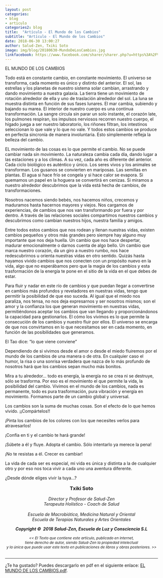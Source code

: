 ```yaml
---
layout: post
categories:
- blog
- articulo
categories2: blog
title:  "Artículo - El Mundo de los Cambios"
subtitle: "Artículo - El Mundo de los Cambios"
date: 2018-06-30 13:00:27
author: Salud-Zen, Txiki Soto
image: img/blog/20180630-MundoDeLosCambios.jpg
linkfacebook: https://www.facebook.com/sharer/sharer.php?u=https%3A%2F%2Fsalud-zen.com%2Fblog%2F2018%2F06%2F30%2Farticulo-el-mundo-de-los-cambios.html&amp;src=sdkpreparse
---
```

EL MUNDO DE LOS CAMBIOS

Todo está en constante cambio, en constante movimiento. El universo se transforma, cada momento es único y distinto del anterior. El sol, las estrellas y los planetas de nuestro sistema solar cambian, arrastrando y dando movimiento a nuestra galaxia. La tierra tiene un movimiento de rotación alrededor de ella y uno de traslación alrededor del sol. La luna se muestra distinta en función de sus fases lunares. El mar cambia, subiendo y bajando su marea.  El interior de nuestro cuerpo es una continua transformación. La sangre circula sin parar un solo instante, el corazón late, los pulmones respiran, los impulsos nerviosos recorren nuestro cuerpo, el hígado juega a ser nuestro laboratorio, los riñones filtran, los intestinos seleccionan lo que vale y lo que no vale. Y todos estos cambios se produce en perfecta sincronía de manera involuntaria. Esto simplemente refleja la belleza del cambio.

EL movimiento de las cosas es lo que permite el cambio. No se puede cambiar nada sin movimiento. La naturaleza cambia cada día, dando lugar a las estaciones y a los climas. A su vez, cada año es diferente del anterior. Cada ciclo biológico es auténtico y único. Los seres vivos y los animales se transforman.  Los gusanos se convierten en mariposas. Las semillas en plantas. El agua si hace frío se congela y si hace calor se evapora. Si quemamos un papel en la hoguera se convertirá en cenizas. Si miramos a nuestro alrededor descubrimos que la vida está hecha de cambios, de transformaciones.

Nosotros nacemos siendo bebés, nos hacemos niños, crecemos y maduramos hasta hacernos mayores y viejos. Nos cargamos de experiencias, de cambios que nos van transformando por fuera y por dentro. A través de las relaciones sociales compartimos nuestros cambios y descubrimos como cambian nuestros hijos, nuestra familia y amigos.

Entre todos estos cambios que nos rodean y llenan nuestras vidas, existen cambios pequeños y otros más grandes pero siempre hay alguno muy importante que nos deja huella. Un cambio que nos hace despertar, madurar emocionalmente o darnos cuenta de algo bello. Un cambio que marca nuestro corazón, da un giro a nuestro rumbo, nos hace redescubrirnos u orienta nuestras vidas en otro sentido. Quizás hasta hayamos vivido cambios que nos conecten con un propósito nuevo en la vida, algo que no esperábamos pero que la magia de los cambios y esta trasformación de la energía te pone en el sitio de la vida en el que debes de estar.  

Para fluir y nadar en este río de cambios y que puedan llegar a convertirse en cambios más profundos y reveladores en nuestras vidas, tengo que permitir la posibilidad de que eso suceda. Al igual que el miedo nos paraliza, nos tensa, no nos deja expresarnos y ser nosotros mismos; son el amor y la confianza los que generan movimiento en nuestras vidas, permitiéndonos aceptar los cambios que van llegando  y proporcionándonos la capacidad para gestionarlos. El cómo los vivimos es lo que permite la consecución de los cambios y nuestro fluir por ellos. El universo se encarga de que nos convirtamos en lo que necesitamos ser en cada momento, en función de las posibilidades que generamos.

El Tao dice: “lo que viene conviene”

Dependiendo de si vivimos desde el amor o desde el miedo fluiremos por el mundo de los cambios de una manera o de otra. En cualquier caso el humor, la risa o una sonrisa verdadera que nazca de lo más profundo de nosotros hará que los cambios sepan mucho más bonitos.  

Mira a tu alrededor… todo es energía, la energía no se crea ni se destruye, sólo se trasforma. Por eso es el movimiento el que permite la vida, la posibilidad del cambio. Vivimos en el mundo de los cambios, nada es permanente, todo es pura trasformación, pura vibración y energía en movimiento. Formamos parte de un cambio global y universal.  

Los cambios son la suma de muchas cosas. Son el efecto de lo que hemos vivido. ¡¡Compártelos!!  

¡Pinta los cambios de los colores con los que necesites verlos para atravesarlos!  

¡Confía en ti y el cambio te hará grande!  

¡Súbete a él y fluye. Adopta el cambio. Sólo intentarlo ya merece la pena!  

¡No te resistas a él. Crecer es cambiar!  

La vida de cada ser es especial, mi vida es única y  distinta a la de cualquier otro y por eso nos toca vivir a cada uno una aventura diferente.  

¿Desde dónde eliges vivir la tuya…?


<p style="text-align:center;font-size:16px">
<b>Txiki Soto </b></p>

<p style="text-align:center;font-size:14px"> <i>
Director y Profesor de Salud-Zen<br>
Terapeuta Holístico - Coach de Salud<br>
<br>Escuela de Macrobiótica, Medicina Natural y Oriental
<br>Escuela de Terapias Naturales y Artes Orientales
</i> </p>

<p style="text-align:center;font-size:14px"> <i><b>Copyright ©  2018 Salud-Zen, Escuela de Luz y Consciencia S.L</b></i></p>

<p style="text-align:center;font-size:12px"><i> << El Texto que contiene este artículo, publicado en internet,<br>  tiene derecho de autor, siendo Salud-Zen la propiedad intelectual<br>  y la única que puede usar este texto en publicaciones de libros y obras posteriores. >>
<br><br>
</i>
</p>


---
¿Te ha gustado? Puedes descargarlo en pdf en el siguiente enlace: [EL MUNDO DE LOS CAMBIOS.pdf][descarga].



[descarga]: {{site.url}}{{site.baseurl}}/img/blog/2018-06-30-articulo-el-mundo-de-los-cambios.pdf
